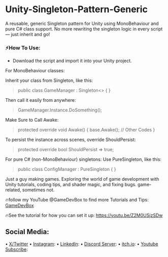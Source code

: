 # Unity-Singleton-Pattern-Generic
A reusable, generic Singleton pattern for Unity using MonoBehaviour and pure C# class support.
No more rewriting the singleton logic in every script — just inherit and go!
### ⚡How To Use:
- Download the script and import it into your Unity project.

For MonoBehaviour classes:

Inherit your class from Singleton<T>, like this:

> public class GameManager : Singleton<<GameManager>> { }

Then call it easily from anywhere:

> GameManager.Instance.DoSomething();

Make Sure to Call Awake:

> protected override void Awake()
> {
>    base.Awake();
>    // Other Codes
> }

To persist the instance across scenes, override ShouldPersist:

> protected override bool ShouldPersist => true;

For pure C# (non-MonoBehaviour) singletons:
Use PureSingleton<T>, like this:

> public class ConfigManager : PureSingleton<ConfigManager> { }


Just a guy making games.
Exploring the world of game development with Unity tutorials, coding tips, and shader magic, and fixing bugs.
game-related, sometimes not.

🔥follow my YouTube @GameDevBox to find more Tutorials and Tips: [GameDevBox](https://www.youtube.com/@GameDevBox)

🔥See the tutorial for how you can set it up: https://youtu.be/Z2M0USjzSDw

## Social Media: 
• [X/Twitter](https://x.com/ArianKhatiban)
• [Instagram](https://www.instagram.com/arian.khatiban):
• [LinkedIn](https://www.linkedin.com/in/arian-khatiban-49b30017a/):
• [Discord Server](https://discord.gg/8hpGqBgXmz):
• [itch.io](https://cloudtears.itch.io/):
• [Youtube Subscribe](https://www.youtube.com/channel/UCgXs2PTiL19Rv1qOn1SI7XQ?sub_confirmation=1):
